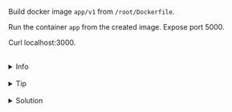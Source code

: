 
Build docker image `app/v1` from `/root/Dockerfile`.

Run the container `app` from the created image. Expose port 5000.

Curl localhost:3000.


<br>
<details><summary>Info</summary>
<br>

```plain

To run container with exposed port use -p flag.

```

</details>

<br>
<details><summary>Tip</summary>
<br>

```plain
Use `docker build` and `docker run` commands. 
Use --help flag to see the help.
```

</details>


<br>
<details><summary>Solution</summary>
<br>

<br>

Build app/v1 image

<br>

```plain
docker build -t app/v1 .
```

<br>

Run the container with exposed port 3000.

<br>

```plain
docker run -d -p 5000:5000 —name app app/v1 
```{{exec}}

<br>

Curl localhost:3000:

<br>

```plain
curl localhost:3000
```{{exec}}

<br>
